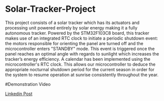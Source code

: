 # Solar-Tracker-Project


This project consists of a solar tracker which has its actuators and processing unit powered entirely by solar energy making it a fully autonomous tracker.  Powered by the STM32F103C8 board, this tracker makes use of an integrated RTC clock to initiate a periodic shutdown event: the motors responsible for orienting the panel are turned off and the microcontroller enters "STANDBY" mode. This event is triggered once the panel reaches an optimal angle with regards to sunlight which increases the tracker’s energy efficiency. A calendar has been implemented using the microcontroller's RTC clock. This allows our microcontroller to deduce the appropriate nocturnal shutdown period for the current season in order for the system to resume operation at sunrise consistently throughout the year. 

#Demonstration Video

[Linkedin Post](https://www.linkedin.com/posts/azinedine_i-proudly-present-to-you-an-autonomous-solar-activity-6820499945582280704-gmtM?utm_source=share&utm_medium=member_desktop)
